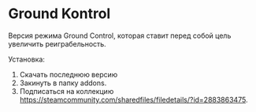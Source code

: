 # Ground Kontrol
Версия режима Ground Control, которая ставит перед собой цель увеличить реиграбельность.

Установка:
1) Скачать последнюю версию
2) Закинуть в папку addons.
3) Подписаться на коллекцию https://steamcommunity.com/sharedfiles/filedetails/?id=2883863475.

